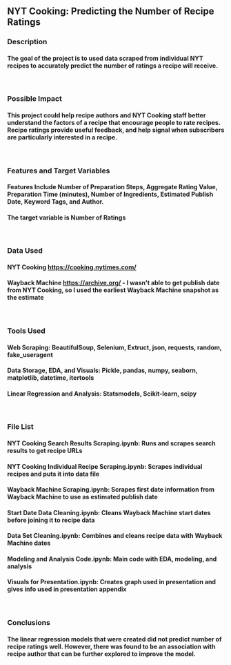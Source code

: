 ## NYT Cooking: Predicting the Number of Recipe Ratings

### Description
#### The goal of the project is to used data scraped from individual NYT recipes to accurately predict the number of ratings a recipe will receive.
&nbsp;

### Possible Impact
#### This project could help recipe authors and NYT Cooking staff better understand the factors of a recipe that encourage people to rate recipes. Recipe ratings provide useful feedback, and help signal when subscribers are particularly interested in a recipe. 
&nbsp;

### Features and Target Variables
#### Features Include Number of Preparation Steps, Aggregate Rating Value, Preparation Time (minutes), Number of Ingredients, Estimated Publish Date, Keyword Tags, and Author.

#### The target variable is Number of Ratings
&nbsp;

### Data Used
#### NYT Cooking https://cooking.nytimes.com/
#### Wayback Machine https://archive.org/ - I wasn't able to get publish date from NYT Cooking, so I used the earliest Wayback Machine snapshot as the estimate
&nbsp;

### Tools Used
#### Web Scraping: BeautifulSoup, Selenium, Extruct, json, requests, random, fake_useragent
#### Data Storage, EDA, and Visuals: Pickle, pandas, numpy, seaborn, matplotlib, datetime, itertools
#### Linear Regression and Analysis: Statsmodels, Scikit-learn, scipy
&nbsp;

### File List
#### NYT Cooking Search Results Scraping.ipynb: Runs and scrapes search results to get recipe URLs
#### NYT Cooking Individual Recipe Scraping.ipynb: Scrapes individual recipes and puts it into data file
#### Wayback Machine Scraping.ipynb: Scrapes first date information from Wayback Machine to use as estimated publish date
#### Start Date Data Cleaning.ipynb: Cleans Wayback Machine start dates before joining it to recipe data
#### Data Set Cleaning.ipynb: Combines and cleans recipe data with Wayback Machine dates
#### Modeling and Analysis Code.ipynb: Main code with EDA, modeling, and analysis
#### Visuals for Presentation.ipynb: Creates graph used in presentation and gives info used in presentation appendix
&nbsp;

### Conclusions
#### The linear regression models that were created did not predict number of recipe ratings well. However, there was found to be an association with recipe author that can be further explored to improve the model.


